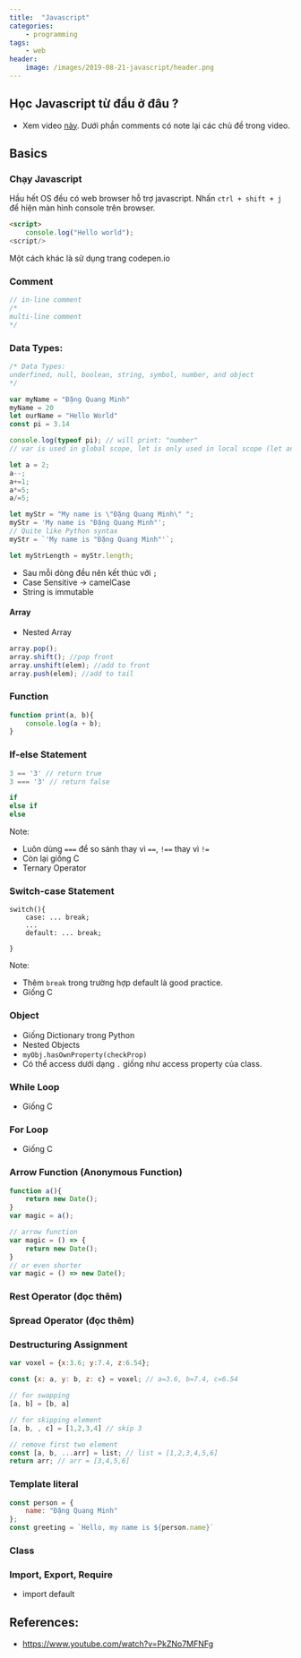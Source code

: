 ```yaml
---
title:  "Javascript"
categories: 
    - programming
tags: 
    - web
header:
    image: /images/2019-08-21-javascript/header.png
---
```


## Học Javascript từ đầu ở đâu ?
- Xem video [này](https://www.youtube.com/watch?v=PkZNo7MFNFg). Dưới phần comments có note lại các chủ đề trong video.

## Basics 
### Chạy Javascript
Hầu hết OS đều có web browser hỗ trợ javascript. Nhấn `ctrl + shift + j` để hiện màn hình console trên browser.

```html
<script>
    console.log("Hello world");
<script/>
```

Một cách khác là sử dụng trang codepen.io 

### Comment
```javascript
// in-line comment
/*
multi-line comment
*/
```

### Data Types:
```javascript
/* Data Types:
underfined, null, boolean, string, symbol, number, and object
*/

var myName = "Đặng Quang Minh"
myName = 20
let ourName = "Hello World"
const pi = 3.14

console.log(typeof pi); // will print: "number"
// var is used in global scope, let is only used in local scope (let and const appeared in ES6 - 2015)

let a = 2;
a--;
a+=1;
a*=5;
a/=5;

let myStr = "My name is \"Đặng Quang Minh\" ";
myStr = 'My name is "Đặng Quang Minh"';
// Quite like Python syntax 
myStr = `'My name is "Đặng Quang Minh"'`;

let myStrLength = myStr.length;
```

- Sau mỗi dòng đều nên kết thúc với `;`
- Case Sensitive -> camelCase
- String is immutable

#### Array
- Nested Array
```javascript
array.pop();
array.shift(); //pop front
array.unshift(elem); //add to front
array.push(elem); //add to tail
```

### Function
```javascript
function print(a, b){
    console.log(a + b);
}
```

### If-else Statement
```javascript
3 == '3' // return true
3 === '3' // return false

if
else if
else
```

Note:
- Luôn dùng `===` để so sánh thay vì `==`, `!==` thay vì `!=`
- Còn lại giống C
- Ternary Operator
### Switch-case Statement
```
switch(){
    case: ... break;
    ...
    default: ... break;

}
```
Note:
- Thêm `break` trong trường hợp default là good practice.
- Giống C

### Object
- Giống Dictionary trong Python
- Nested Objects
- `myObj.hasOwnProperty(checkProp)`
- Có thể access dưới dạng `.` giống như access property của class.

### While Loop
- Giống C
### For Loop 
- Giống C

### Arrow Function (Anonymous Function)
```javascript
function a(){
    return new Date();
}
var magic = a();

// arrow function
var magic = () => {
    return new Date();
}
// or even shorter
var magic = () => new Date();
```

### Rest Operator (đọc thêm)

### Spread Operator (đọc thêm)

### Destructuring Assignment
```javascript
var voxel = {x:3.6; y:7.4, z:6.54};

const {x: a, y: b, z: c} = voxel; // a=3.6, b=7.4, c=6.54

// for swapping
[a, b] = [b, a]

// for skipping element
[a, b, , c] = [1,2,3,4] // skip 3

// remove first two element
const [a, b, ...arr] = list; // list = [1,2,3,4,5,6]
return arr; // arr = [3,4,5,6]
```

### Template literal
```javascript
const person = {
    name: "Đặng Quang Minh"
};
const greeting = `Hello, my name is ${person.name}`
```

### Class


### Import, Export, Require
- import default
## References:
- https://www.youtube.com/watch?v=PkZNo7MFNFg